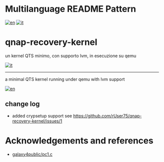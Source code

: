# Multilanguage README Pattern
[![en](https://img.shields.io/badge/lang-en-red.svg)](https://github.com/rUser75/qnap-recovery-kernel/blob/main/README-en.md)
[![it](https://img.shields.io/badge/lang-it-green.svg)](https://github.com/rUser75/qnap-recovery-kernel/blob/main/README-it.md)


# qnap-recovery-kernel

un kernel QTS minimo, con supporto lvm, in esecuzione su qemu 

[![it](https://img.shields.io/badge/lang-it-green.svg)](https://github.com/rUser75/qnap-recovery-kernel/blob/main/README-it.md)

------
a minimal QTS kernel running under qemu with lvm support

[![en](https://img.shields.io/badge/lang-en-red.svg)](https://github.com/rUser75/qnap-recovery-kernel/blob/main/README-en.md)

## change log

 * added crypsetup support see https://github.com/rUser75/qnap-recovery-kernel/issues/1

# Acknowledgements and references

* [galaxy4public/pc1.c](https://gist.github.com/galaxy4public/0420c7c9a8e3ff860c8d5dce430b2669)
